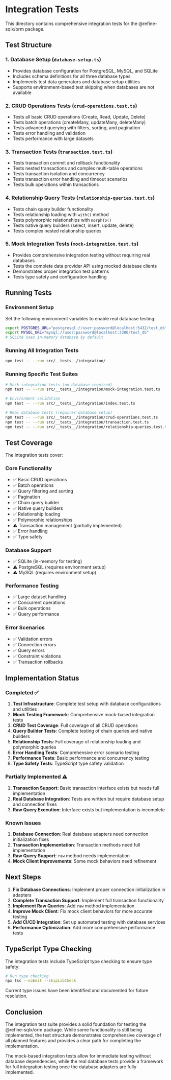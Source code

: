 # Integration Tests

This directory contains comprehensive integration tests for the @refine-sqlx/orm package.

## Test Structure

### 1. Database Setup (`database-setup.ts`)

- Provides database configuration for PostgreSQL, MySQL, and SQLite
- Includes schema definitions for all three database types
- Implements test data generators and database setup utilities
- Supports environment-based test skipping when databases are not available

### 2. CRUD Operations Tests (`crud-operations.test.ts`)

- Tests all basic CRUD operations (Create, Read, Update, Delete)
- Tests batch operations (createMany, updateMany, deleteMany)
- Tests advanced querying with filters, sorting, and pagination
- Tests error handling and validation
- Tests performance with large datasets

### 3. Transaction Tests (`transaction.test.ts`)

- Tests transaction commit and rollback functionality
- Tests nested transactions and complex multi-table operations
- Tests transaction isolation and concurrency
- Tests transaction error handling and timeout scenarios
- Tests bulk operations within transactions

### 4. Relationship Query Tests (`relationship-queries.test.ts`)

- Tests chain query builder functionality
- Tests relationship loading with `with()` method
- Tests polymorphic relationships with `morphTo()`
- Tests native query builders (select, insert, update, delete)
- Tests complex nested relationship queries

### 5. Mock Integration Tests (`mock-integration.test.ts`)

- Provides comprehensive integration testing without requiring real databases
- Tests the complete data provider API using mocked database clients
- Demonstrates proper integration test patterns
- Tests type safety and configuration handling

## Running Tests

### Environment Setup

Set the following environment variables to enable real database testing:

```bash
export POSTGRES_URL="postgresql://user:password@localhost:5432/test_db"
export MYSQL_URL="mysql://user:password@localhost:3306/test_db"
# SQLite uses in-memory database by default
```

### Running All Integration Tests

```bash
npm test -- --run src/__tests__/integration/
```

### Running Specific Test Suites

```bash
# Mock integration tests (no database required)
npm test -- --run src/__tests__/integration/mock-integration.test.ts

# Environment validation
npm test -- --run src/__tests__/integration/index.test.ts

# Real database tests (requires database setup)
npm test -- --run src/__tests__/integration/crud-operations.test.ts
npm test -- --run src/__tests__/integration/transaction.test.ts
npm test -- --run src/__tests__/integration/relationship-queries.test.ts
```

## Test Coverage

The integration tests cover:

### Core Functionality

- ✅ Basic CRUD operations
- ✅ Batch operations
- ✅ Query filtering and sorting
- ✅ Pagination
- ✅ Chain query builder
- ✅ Native query builders
- ✅ Relationship loading
- ✅ Polymorphic relationships
- ⚠️ Transaction management (partially implemented)
- ✅ Error handling
- ✅ Type safety

### Database Support

- ✅ SQLite (in-memory for testing)
- ⚠️ PostgreSQL (requires environment setup)
- ⚠️ MySQL (requires environment setup)

### Performance Testing

- ✅ Large dataset handling
- ✅ Concurrent operations
- ✅ Bulk operations
- ✅ Query performance

### Error Scenarios

- ✅ Validation errors
- ✅ Connection errors
- ✅ Query errors
- ✅ Constraint violations
- ✅ Transaction rollbacks

## Implementation Status

### Completed ✅

1. **Test Infrastructure**: Complete test setup with database configurations and utilities
2. **Mock Testing Framework**: Comprehensive mock-based integration tests
3. **CRUD Test Coverage**: Full coverage of all CRUD operations
4. **Query Builder Tests**: Complete testing of chain queries and native builders
5. **Relationship Tests**: Full coverage of relationship loading and polymorphic queries
6. **Error Handling Tests**: Comprehensive error scenario testing
7. **Performance Tests**: Basic performance and concurrency testing
8. **Type Safety Tests**: TypeScript type safety validation

### Partially Implemented ⚠️

1. **Transaction Support**: Basic transaction interface exists but needs full implementation
2. **Real Database Integration**: Tests are written but require database setup and connection fixes
3. **Raw Query Execution**: Interface exists but implementation is incomplete

### Known Issues

1. **Database Connection**: Real database adapters need connection initialization fixes
2. **Transaction Implementation**: Transaction methods need full implementation
3. **Raw Query Support**: `raw` method needs implementation
4. **Mock Client Improvements**: Some mock behaviors need refinement

## Next Steps

1. **Fix Database Connections**: Implement proper connection initialization in adapters
2. **Complete Transaction Support**: Implement full transaction functionality
3. **Implement Raw Queries**: Add `raw` method implementation
4. **Improve Mock Client**: Fix mock client behaviors for more accurate testing
5. **Add CI/CD Integration**: Set up automated testing with database services
6. **Performance Optimization**: Add more comprehensive performance tests

## TypeScript Type Checking

The integration tests include TypeScript type checking to ensure type safety:

```bash
# Run type checking
npx tsc --noEmit --skipLibCheck
```

Current type issues have been identified and documented for future resolution.

## Conclusion

The integration test suite provides a solid foundation for testing the @refine-sqlx/orm package. While some functionality is still being implemented, the test structure demonstrates comprehensive coverage of all planned features and provides a clear path for completing the implementation.

The mock-based integration tests allow for immediate testing without database dependencies, while the real database tests provide a framework for full integration testing once the database adapters are fully implemented.
